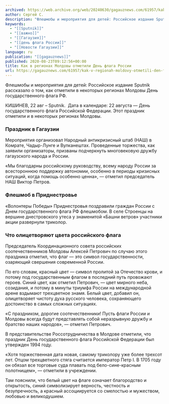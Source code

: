 ```yaml
---
archived: https://web.archive.org/web/20240630/gagauznews.com/61957/kak-v-regionah-moldovy-otmetili-den-flaga-rossii.html
author: Сергей С.
description: "Флешмобы и мероприятия для детей: Российское издание Sputnik рассказало о том, как отметили в некоторых регионах Молдовы День государственного флага РФ. КИШИНЕВ, 22 авг – Sputnik.  Дата в календаре: 22 августа — День государственного флага Российской Федерации. Этот праздник отметили и в некоторых регионах Молдовы. Праздник в Гагаузии Мероприятия организовал Народный антикризисный штаб (НАШ) в Комрате, Чадыр-Лунге и Вулканештах. Проведенные торжества, как заявили организаторы, призваны подчеркнуть многовековую дружбу гагаузского народа и России. «Мы благодарны российскому руководству, всему народу России за всестороннюю поддержку автономии, особенно в периоды кризисных ситуаций, когда помощь особенно ценна», — отметил председатель НАШ Виктор Петров. © Gagauznews […]"
keywords:
  - "[[Sputnik]]"
  - "[[важно]]"
  - "[[Гагаузия]]"
  - "[[день флага России]]"
  - "[[Новости Гагаузии]]"
language: ru
publication: "[[gagauznews]]"
published: 2020-08-23T09:12:56+00:00
title: Как в регионах Молдовы отметили День флага России
url: https://gagauznews.com/61957/kak-v-regionah-moldovy-otmetili-den-flaga-rossii.html
---
```


Флешмобы и мероприятия для детей: Российское издание Sputnik рассказало о том, как отметили в некоторых регионах Молдовы День государственного флага РФ.

КИШИНЕВ, 22 авг – Sputnik.  Дата в календаре: 22 августа — День государственного флага Российской Федерации. Этот праздник отметили и в некоторых регионах Молдовы.

### Праздник в Гагаузии

Мероприятия организовал Народный антикризисный штаб (НАШ) в Комрате, Чадыр-Лунге и Вулканештах. Проведенные торжества, как заявили организаторы, призваны подчеркнуть многовековую дружбу гагаузского народа и России.

«Мы благодарны российскому руководству, всему народу России за всестороннюю поддержку автономии, особенно в периоды кризисных ситуаций, когда помощь особенно ценна», — отметил председатель НАШ Виктор Петров.



### Флешмоб в Приднестровье

«Волонтеры Победы» Приднестровья поздравили граждан России с Днем государственного флага РФ флешмобом. В селе Строенцы на вершине днестровского утеса у знаменитой «Башни ветров» участники акции развернули триколор.



### Что олицетворяют цвета российского флага

Председатель Координационного совета российских соотечественников Молдовы Алексей Петрович по случаю этого праздника отметил, что флаг — это символ государственности, озаряющий свершения современной России.

По его словам, красный цвет — символ пролитой за Отечество крови, и потому под государственным флагом в последний путь провожают героев. Синий цвет, как отметил Петрович, — цвет мирного неба, созидания, и потому в минуты триумфа России на международной арене вздымают трехцветное знамя. Белый цвет, добавил он, олицетворяет чистоту духа русского человека, сохраняющего достоинство в самых сложных ситуациях.

«С праздником, дорогие соотечественники! Пусть флаги России и Молдовы всегда будут представлять собой неразрывную дружбу и братство наших народов», — отметил Петрович.

В представительстве Россотрудничества в Молдове отметили, что праздник День государственного флага Российской Федерации был утвержден 1994 году.

«Хотя торжественная дата новая, самому триколору уже более трехсот лет. Отцом трехцветного стяга считается император Петр I. В 1705 году он обязал все торговые суда плавать под бело-сине-красным полотнищем», — отметили в учреждении.

Там пояснили, что белый цвет на флаге означает благородство и открытость, синий символизирует верность, честность и безупречность, а красный ассоциируется со смелостью и мужеством, любовью и великодушием.